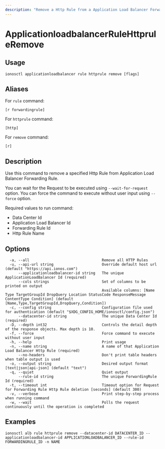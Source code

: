 ```yaml
---
description: "Remove a Http Rule from a Application Load Balancer Forwarding Rule"
---
```


# ApplicationloadbalancerRuleHttpruleRemove

## Usage

```text
ionosctl applicationloadbalancer rule httprule remove [flags]
```

## Aliases

For `rule` command:

```text
[r forwardingrule]
```

For `httprule` command:

```text
[http]
```

For `remove` command:

```text
[r]
```

## Description

Use this command to remove a specified Http Rule from Application Load Balancer Forwarding Rule.

You can wait for the Request to be executed using `--wait-for-request` option. You can force the command to execute without user input using `--force` option.

Required values to run command:

* Data Center Id
* Application Load Balancer Id
* Forwarding Rule Id
* Http Rule Name

## Options

```text
  -a, --all                                 Remove all HTTP Rules
  -u, --api-url string                      Override default host url (default "https://api.ionos.com")
      --applicationloadbalancer-id string   The unique ApplicationLoadBalancer Id (required)
      --cols strings                        Set of columns to be printed on output 
                                            Available columns: [Name Type TargetGroupId DropQuery Location StatusCode ResponseMessage ContentType Condition] (default [Name,Type,TargetGroupId,DropQuery,Condition])
  -c, --config string                       Configuration file used for authentication (default "$XDG_CONFIG_HOME/ionosctl/config.json")
      --datacenter-id string                The unique Data Center Id (required)
  -D, --depth int32                         Controls the detail depth of the response objects. Max depth is 10.
  -f, --force                               Force command to execute without user input
  -h, --help                                Print usage
  -n, --name string                         A name of that Application Load Balancer Http Rule (required)
      --no-headers                          Don't print table headers when table output is used
  -o, --output string                       Desired output format [text|json|api-json] (default "text")
  -q, --quiet                               Quiet output
      --rule-id string                      The unique ForwardingRule Id (required)
  -t, --timeout int                         Timeout option for Request for Forwarding Rule Http Rule deletion [seconds] (default 300)
  -v, --verbose                             Print step-by-step process when running command
  -w, --wait                                Polls the request continuously until the operation is completed 
```

## Examples

```text
ionosctl alb rule httprule remove --datacenter-id DATACENTER_ID --applicationloadbalancer-id APPLICATIONLOADBALANCER_ID --rule-id FORWARDINGRULE_ID -n NAME
```


